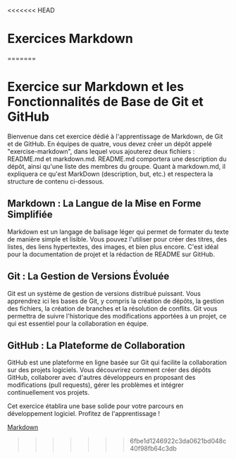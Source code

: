 <<<<<<< HEAD
# Exercices Markdown
=======
# Exercice sur Markdown et les Fonctionnalités de Base de Git et GitHub

Bienvenue dans cet exercice dédié à l'apprentissage de Markdown, de Git et de GitHub. 
En équipes de quatre, vous devez créer un dépôt appelé "exercise-markdown", dans lequel vous ajouterez deux fichiers : README.md et markdown.md. README.md comportera une description du dépôt, ainsi qu'une liste des membres du groupe. Quant à markdown.md, il expliquera ce qu'est MarkDown (description, but, etc.) et respectera la structure de contenu ci-dessous.

## Markdown : La Langue de la Mise en Forme Simplifiée

Markdown est un langage de balisage léger qui permet de formater du texte de manière simple et lisible. Vous pouvez l'utiliser pour créer des titres, des listes, des liens hypertextes, des images, et bien plus encore. C'est idéal pour la documentation de projet et la rédaction de README sur GitHub.

## Git : La Gestion de Versions Évoluée

Git est un système de gestion de versions distribué puissant. Vous apprendrez ici les bases de Git, y compris la création de dépôts, la gestion des fichiers, la création de branches et la résolution de conflits. Git vous permettra de suivre l'historique des modifications apportées à un projet, ce qui est essentiel pour la collaboration en équipe.

## GitHub : La Plateforme de Collaboration

GitHub est une plateforme en ligne basée sur Git qui facilite la collaboration sur des projets logiciels. Vous découvrirez comment créer des dépôts GitHub, collaborer avec d'autres développeurs en proposant des modifications (pull requests), gérer les problèmes et intégrer continuellement vos projets.

Cet exercice établira une base solide pour votre parcours en développement logiciel. Profitez de l'apprentissage !

[Markdown](./markdown)
>>>>>>> 6fbe1d1246922c3da0621bd048c40f98fb64c3db
